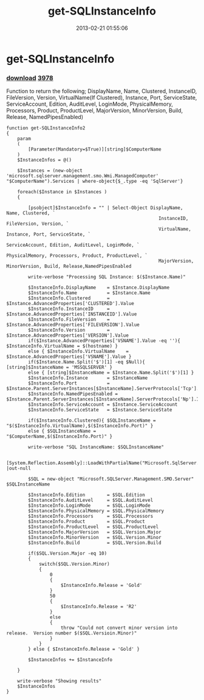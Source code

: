 ﻿---
pid:            3977
parent:         0
children:       3978
poster:         Rich Vantrease
title:          get-SQLInstanceInfo
date:           2013-02-21 01:55:06
description:    Function to return the following; DisplayName, Name, Clustered, InstanceID, FileVersion, Version, VirtualName(If Clustered), Instance, Port, ServiceState, ServiceAccount, Edition, AuditLevel, LoginMode, PhysicalMemory, Processors, Product, ProductLevel, MajorVersion, MinorVersion, Build, Release, NamedPipesEnabled)
format:         posh
---

# get-SQLInstanceInfo

### [download](3977.ps1)  [3978](3978.md)

Function to return the following; DisplayName, Name, Clustered, InstanceID, FileVersion, Version, VirtualName(If Clustered), Instance, Port, ServiceState, ServiceAccount, Edition, AuditLevel, LoginMode, PhysicalMemory, Processors, Product, ProductLevel, MajorVersion, MinorVersion, Build, Release, NamedPipesEnabled)

```posh
function get-SQLInstanceInfo2
{
	param
	(
		[Parameter(Mandatory=$True)][string]$ComputerName
	)
	$InstanceInfos = @()

    $Instances = (new-object 'microsoft.sqlserver.management.smo.Wmi.ManagedComputer' "$ComputerName").Services | where-object{$_.type -eq 'SqlServer'}

    foreach($Instance in $Instances )
    {
        
        [psobject]$InstanceInfo = "" | Select-Object DisplayName, Name, Clustered, `
                                                        InstanceID, FileVersion, Version, `
                                                        VirtualName, Instance, Port, ServiceState, `
                                                        ServiceAccount, Edition, AuditLevel, LoginMode, `
                                                        PhysicalMemory, Processors, Product, ProductLevel, `
                                                        MajorVersion, MinorVersion, Build, Release,NamedPipesEnabled
                                                    
        write-verbose "Processing SQL Instance: $($Instance.Name)"
        
        $InstanceInfo.DisplayName    = $Instance.DisplayName
        $InstanceInfo.Name           = $Instance.Name
        $InstanceInfo.Clustered      = $Instance.AdvancedProperties['CLUSTERED'].Value
        $InstanceInfo.InstanceID     = $Instance.AdvancedProperties['INSTANCEID'].Value
        $InstanceInfo.FileVersion    = $Instance.AdvancedProperties['FILEVERSION'].Value
        $InstanceInfo.Version        = $Instance.AdvancedProperties['VERSION'].Value
        if($Instance.AdvancedProperties['VSNAME'].Value -eq ''){ $InstanceInfo.VirtualName = $(hostname) }
        else { $InstanceInfo.VirtualName    = $Instance.AdvancedProperties['VSNAME'].Value }
        if($Instance.Name.Split('$')[1] -eq $Null){ [string]$InstanceName = 'MSSQLSERVER' }
        else { [string]$InstanceName = $Instance.Name.Split('$')[1] }
        $InstanceInfo.Instance       = $InstanceName
        $InstanceInfo.Port           = $Instance.Parent.ServerInstances[$InstanceName].ServerProtocols['Tcp'].IPAddresses['IPALL'].IPAddressProperties['TcpPort'].Value
        $InstanceInfo.NamedPipesEnabled = $Instance.Parent.ServerInstances[$InstanceName].ServerProtocols['Np'].IsEnabled
        $InstanceInfo.ServiceAccount = $Instance.ServiceAccount
        $InstanceInfo.ServiceState   = $Instance.ServiceState
        
        if($InstanceInfo.Clustered){ $SQLInstanceName = "$($InstanceInfo.VirtualName),$($InstanceInfo.Port)" }
        else { $SQLInstanceName = "$ComputerName,$($InstanceInfo.Port)" }
        
        write-verbose "SQL InstanceName: $SQLInstanceName"
        
        [System.Reflection.Assembly]::LoadWithPartialName("Microsoft.SqlServer.Smo") |out-null

        $SQL = new-object "Microsoft.SQLServer.Management.SMO.Server" $SQLInstanceName

        $InstanceInfo.Edition        = $SQL.Edition
        $InstanceInfo.AuditLevel     = $SQL.AuditLevel
        $InstanceInfo.LoginMode      = $SQL.LoginMode
        $InstanceInfo.PhysicalMemory = $SQL.PhysicalMemory
        $InstanceInfo.Processors     = $SQL.Processors
        $InstanceInfo.Product        = $SQL.Product
        $InstanceInfo.ProductLevel   = $SQL.ProductLevel
        $InstanceInfo.MajorVersion   = $SQL.Version.Major
        $InstanceInfo.MinorVersion   = $SQL.Version.Minor
        $InstanceInfo.Build          = $SQL.Version.Build
        
        if($SQL.Version.Major -eq 10)
        {
            switch($SQL.Version.Minor)
            {
                0
                {
                    $InstanceInfo.Release = 'Gold'
                }
                50
                {
                    $InstanceInfo.Release = 'R2'
                }
                else
                {
                    throw "Could not convert minor version into release.  Version number $($SQL.Versioin.Minor)"
                }
            }
        } else { $InstanceInfo.Release = 'Gold' }
         
        $InstanceInfos += $InstanceInfo
        
    }

    write-verbose "Showing results"
    $InstanceInfos
}
```
